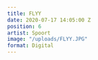 ```yaml
---
title: FLYY
date: 2020-07-17 14:05:00 Z
position: 6
artist: Spoort
image: "/uploads/FLYY.JPG"
format: Digital
---
```



